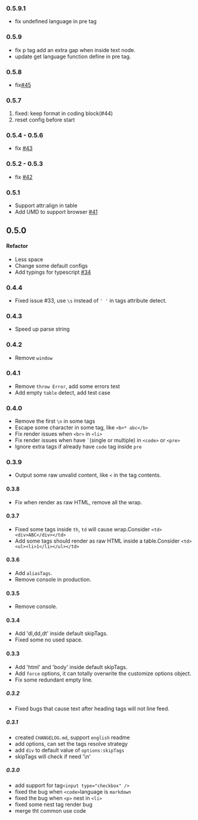 ### 0.5.9.1

* fix undefined language in pre tag


### 0.5.9

* fix p tag add an extra gap when inside text node.
* update get language function define in pre tag.

### 0.5.8

* fix[#45](https://github.com/stonehank/html-to-md/issues/45)

### 0.5.7

1. fixed: keep format in coding block(#44)
2. reset config before start

### 0.5.4 - 0.5.6

* fix [#43](https://github.com/stonehank/html-to-md/issues/43)

### 0.5.2 - 0.5.3

* fix [#42](https://github.com/stonehank/html-to-md/issues/42)

### 0.5.1

* Support attr:align in table
* Add UMD to support browser [#41](https://github.com/stonehank/html-to-md/pull/41)

## 0.5.0

#### Refactor

* Less space
* Change some default configs
* Add typings for typescript [#34](https://github.com/stonehank/html-to-md/pull/34)


### 0.4.4
* Fixed issue #33, use `\s` instead of `' '` in tags attribute detect.

### 0.4.3
* Speed up parse string

### 0.4.2
* Remove `window`

### 0.4.1
* Remove `throw Error`, add some errors test
* Add empty `table` detect, add test case

### 0.4.0
* Remove the first `\n` in some tags 
* Escape some character in some tag, like `<b>* abc</b>`
* Fix render issues when `<br>` in `<li>`
* Fix render issues when have `` ` ``(single or multiple) in `<code>` or `<pre>`
* Ignore extra tags if already have `code` tag inside `pre`

### 0.3.9
* Output some raw unvalid content, like `<` in the tag contents.

#### 0.3.8
* Fix when render as raw HTML, remove all the wrap. 

#### 0.3.7
* Fixed some tags inside `th`, `td` will cause wrap.Consider `<td><div>ABC</div></td>`
* Add some tags should render as raw HTML inside a table.Consider `<td><ul><li>1</li></ul></td>`

#### 0.3.6
* Add `aliasTags`.
* Remove console in production.

#### 0.3.5
* Remove console.

#### 0.3.4
* Add 'dl,dd,dt' inside default skipTags.
* Fixed some no used space.

#### 0.3.3

* Add 'html' and 'body' inside default skipTags.
* Add `force` options, it can totally overwrite the customize options object.
* Fix some redundant empty line.

##### 0.3.2

* Fixed bugs that cause text after heading tags will not line feed.

##### 0.3.1

* created `CHANGELOG.md`, support `english` readme 
* add options, can set the tags resolve strategy
* add `div` to default value of `options:skipTags`
* skipTags will check if need '\n'

##### 0.3.0

* add support for tag`<input type="checkbox" />`
* fixed the bug when `<code>`language is `markdown` 
* fixed the bug when `<p>` nest in `<li>`
* fixed some nest tag render bug
* merge tht common use code
